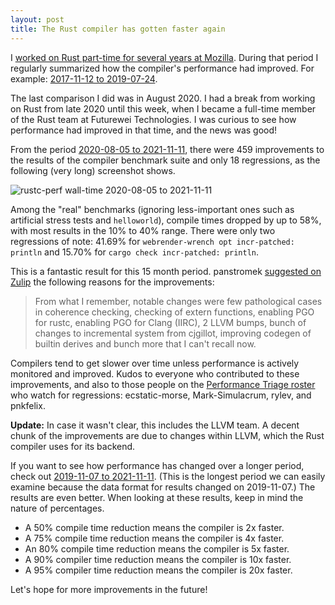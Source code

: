 ```yaml
---
layout: post
title: The Rust compiler has gotten faster again
---
```


I [worked on Rust part-time for several years at
Mozilla](https://blog.mozilla.org/nnethercote/2020/09/08/how-to-speed-up-the-rust-compiler-one-last-time/).
During that period I regularly summarized how the compiler's performance had
improved. For example: [2017-11-12 to
2019-07-24](https://blog.mozilla.org/nnethercote/2019/07/25/the-rust-compiler-is-still-getting-faster/).

The last comparison I did was in August 2020. I had a break from working on
Rust from late 2020 until this week, when I became a full-time member of the
Rust team at Futurewei Technologies. I was curious to see how performance had
improved in that time, and the news was good!

From the period [2020-08-05 to
2021-11-11](https://perf.rust-lang.org/compare.html?start=2020-08-05&end=2021-11-11&stat=wall-time),
there were 459 improvements to the results of the compiler benchmark suite and
only 18 regressions, as the following (very long) screenshot shows.

![rustc-perf wall-time 2020-08-05 to 2021-11-11](/images/2021/11/12/rustc-perf-wall-time-2020-08-05-to-2021-11-11.png)

Among the "real" benchmarks (ignoring less-important ones such as artificial
stress tests and `helloworld`), compile times dropped by up to 58%, with most
results in the 10% to 40% range. There were only two regressions of note:
41.69% for `webrender-wrench opt incr-patched: println` and 15.70% for `cargo
check incr-patched: println`.

This is a fantastic result for this 15 month period. panstromek [suggested on
Zulip](https://rust-lang.zulipchat.com/#narrow/stream/247081-t-compiler.2Fperformance/topic/Speedups.20in.20the.20past.2015.20months/near/261102418)
the following reasons for the improvements:

> From what I remember, notable changes were few pathological cases in
> coherence checking, checking of extern functions, enabling PGO for rustc,
> enabling PGO for Clang (IIRC), 2 LLVM bumps, bunch of changes to incremental
> system from cjgillot, improving codegen of builtin derives and bunch more
> that I can't recall now.

Compilers tend to get slower over time unless performance is actively
monitored and improved. Kudos to everyone who contributed to these
improvements, and also to those people on the [Performance Triage
roster](https://github.com/rust-lang/rustc-perf/blob/master/triage/README.md)
who watch for regressions: ecstatic-morse, Mark-Simulacrum, rylev, and
pnkfelix.

**Update:** In case it wasn't clear, this includes the LLVM team. A decent
chunk of the improvements are due to changes within LLVM, which the Rust
compiler uses for its backend.

If you want to see how performance has changed over a longer period, check out
[2019-11-07 to
2021-11-11](https://perf.rust-lang.org/compare.html?start=2018-11-05&end=2021-11-11&stat=wall-time).
(This is the longest period we can easily examine because the data format for
results changed on 2019-11-07.) The results are even better. When looking at
these results, keep in mind the nature of percentages.
- A 50% compile time reduction means the compiler is 2x faster.
- A 75% compile time reduction means the compiler is 4x faster.
- An 80% compile time reduction means the compiler is 5x faster.
- A 90% compiler time reduction means the compiler is 10x faster.
- A 95% compiler time reduction means the compiler is 20x faster.

Let's hope for more improvements in the future!
